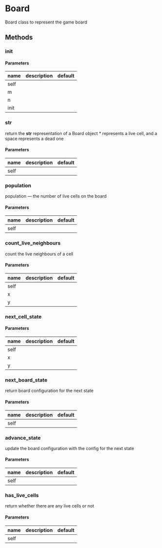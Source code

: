 # Board


Board class to represent the game board 

## Methods


### __init__




#### Parameters
name | description | default
--- | --- | ---
self |  | 
m |  | 
n |  | 
init |  | 





### __str__


return the __str__ representation of a Board object * represents a live cell, and a space represents a dead one 

#### Parameters
name | description | default
--- | --- | ---
self |  | 





### population


population — the number of live cells on the board 

#### Parameters
name | description | default
--- | --- | ---
self |  | 





### count_live_neighbours


count the live neighbours of a cell 

#### Parameters
name | description | default
--- | --- | ---
self |  | 
x |  | 
y |  | 





### next_cell_state




#### Parameters
name | description | default
--- | --- | ---
self |  | 
x |  | 
y |  | 





### next_board_state


return board configuration for the next state 

#### Parameters
name | description | default
--- | --- | ---
self |  | 





### advance_state


update the board configuration with the config for the next state 

#### Parameters
name | description | default
--- | --- | ---
self |  | 





### has_live_cells


return whether there are any live cells or not 

#### Parameters
name | description | default
--- | --- | ---
self |  | 




